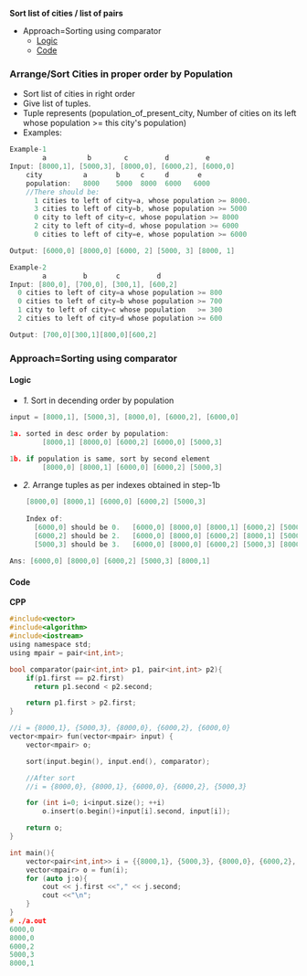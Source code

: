 **Sort list of cities / list of pairs**
- Approach=Sorting using comparator
  - [Logic](#l)
  - [Code](#c)

### Arrange/Sort Cities in proper order by Population
- Sort list of cities in right order
- Give list of tuples. 
- Tuple represents (population_of_present_city, Number of cities on its left whose population >= this city's population)
- Examples:
```c
Example-1
        a          b        c         d         e
Input: [8000,1], [5000,3], [8000,0], [6000,2], [6000,0]
    city          a       b     c     d       e
    population:   8000    5000  8000  6000   6000
    //There should be:
      1 cities to left of city=a, whose population >= 8000.
      3 cities to left of city=b, whose population >= 5000
      0 city to left of city=c, whose population >= 8000
      2 city to left of city=d, whose population >= 6000      
      0 cities to left of city=e, whose population >= 6000

Output: [6000,0] [8000,0] [6000, 2] [5000, 3] [8000, 1]

Example-2
        a         b       c         d
Input: [800,0], [700,0], [300,1], [600,2]
  0 cities to left of city=a whose population >= 800
  0 cities to left of city=b whose population >= 700
  1 city to left of city=c whose population   >= 300
  2 cities to left of city=d whose population >= 600

Output: [700,0][300,1][800,0][600,2]
```

### Approach=Sorting using comparator
<a name=l></a>
#### Logic
- _1._ Sort in decending order by population
```c
input = [8000,1], [5000,3], [8000,0], [6000,2], [6000,0]

1a. sorted in desc order by population:
        [8000,1] [8000,0] [6000,2] [6000,0] [5000,3]
        
1b. if population is same, sort by second element
        [8000,0] [8000,1] [6000,0] [6000,2] [5000,3]
```
- _2._ Arrange tuples as per indexes obtained in step-1b
```c
    [8000,0] [8000,1] [6000,0] [6000,2] [5000,3]
    
    Index of:
      [6000,0] should be 0.   [6000,0] [8000,0] [8000,1] [6000,2] [5000,3]
      [6000,2] should be 2.   [6000,0] [8000,0] [6000,2] [8000,1] [5000,3]
      [5000,3] should be 3.   [6000,0] [8000,0] [6000,2] [5000,3] [8000,1]
      
Ans: [6000,0] [8000,0] [6000,2] [5000,3] [8000,1]
```
<a name=c></a>
#### Code
**CPP**
```c
#include<vector>
#include<algorithm>
#include<iostream>
using namespace std;
using mpair = pair<int,int>;

bool comparator(pair<int,int> p1, pair<int,int> p2){
    if(p1.first == p2.first)
      return p1.second < p2.second;

    return p1.first > p2.first;
}

//i = {8000,1}, {5000,3}, {8000,0}, {6000,2}, {6000,0}
vector<mpair> fun(vector<mpair> input) {
    vector<mpair> o;

    sort(input.begin(), input.end(), comparator);

    //After sort
    //i = {8000,0}, {8000,1}, {6000,0}, {6000,2}, {5000,3}

    for (int i=0; i<input.size(); ++i)
        o.insert(o.begin()+input[i].second, input[i]);

    return o;
}

int main(){
    vector<pair<int,int>> i = {{8000,1}, {5000,3}, {8000,0}, {6000,2}, {6000,0}};
    vector<mpair> o = fun(i);
    for (auto j:o){
        cout << j.first <<"," << j.second;
        cout <<"\n";
    }
}
# ./a.out
6000,0
8000,0
6000,2
5000,3
8000,1
```
